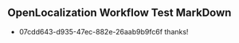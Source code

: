 ## OpenLocalization Workflow Test MarkDown
* 07cdd643-d935-47ec-882e-26aab9b9fc6f 
thanks!<!--HONumber=Mar16_HO2-->
